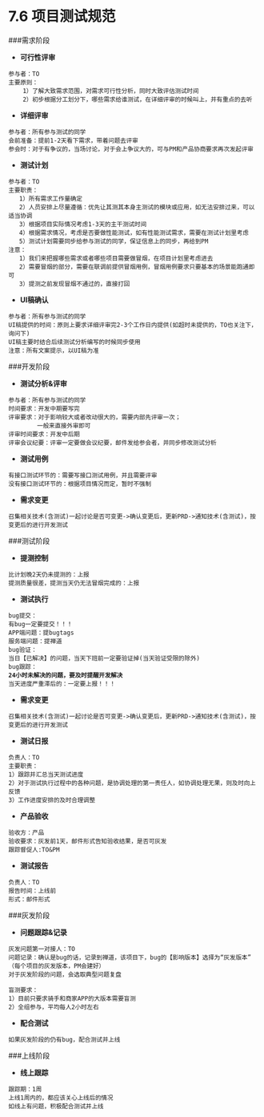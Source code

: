 # 7.6 项目测试规范

###需求阶段

- **可行性评审** 
```
参与者：TO
主要原则：
    1）了解大致需求范围，对需求可行性分析，同时大致评估测试时间  
    2）初步根据分工划分下，哪些需求给谁测试，在详细评审的时候叫上，并有重点的去听
```

- **详细评审**
```
参与者：所有参与测试的同学
会前准备：提前1-2天看下需求，带着问题去评审
参会时：对于有争议的，当场讨论，对于会上争议大的，可与PM和产品协商要求再次发起评审
```

- **测试计划**
```
参与者：TO
主要职责：
   1）所有需求工作量确定
   2）人员安排上尽量遵循：优先让其测其本身主测试的模块或应用，如无法安排过来，可以适当协调
   3）根据项目实际情况考虑1-3天的主干测试时间
   4）根据需求情况，考虑是否要做性能测试，如有性能测试需求，需要在测试计划里考虑
   5）测试计划需要同步给参与测试的同学，保证信息上的同步，再给到PM
注意：
   1）我们来把握哪些需求或者哪些项目需要做冒烟，在项目计划里考虑进去
   2）需要冒烟的部分，需要在联调前提供冒烟用例，冒烟用例要求只要基本的场景能跑通即可
   3）提测之前发现冒烟不通过的，直接打回 
```

- **UI稿确认**
```
参与者：所有参与测试的同学
UI稿提供的时间：原则上要求详细评审完2-3个工作日内提供(如超时未提供的，TO也关注下，询问下)
UI稿主要时结合后续测试分析编写的时候同步使用
注意：所有文案提示，以UI稿为准
```

###开发阶段
- **测试分析&评审** 
```
参与者：所有参与测试的同学
时间要求：开发中期要写完
评审要求：对于影响较大或者改动很大的，需要内部先评审一次；
        一般来直接外审即可
评审时间要求：开发中后期
评审会议纪要：评审一定要做会议纪要，邮件发给参会者，并同步修改测试分析
```

- **测试用例**
```
有接口测试环节的：需要写接口测试用例，并且需要评审
没有接口测试环节的：根据项目情况而定，暂时不强制
```
- **需求变更**  
```
召集相关技术(含测试)一起讨论是否可变更->确认变更后，更新PRD->通知技术(含测试)，按变更后的进行开发测试
```

###测试阶段
- **提测控制**   
```
比计划晚2天仍未提测的：上报
提测质量很差，提测当天仍无法冒烟完成的：上报
``` 

- **测试执行**  
<pre><code>bug提交：  
有bug一定要提交！！！  
APP端问题：提bugtags  
服务端问题：提禅道
bug验证：  
当日【已解决】的问题，当天下班前一定要验证掉(当天验证受限的除外)  
bug跟踪：
<b>24小时未解决的问题，要及时提醒开发解决</b>
当天进度严重滞后的：一定要上报！！！
</code></pre>

- **需求变更**    
```
召集相关技术(含测试)一起讨论是否可变更->确认变更后，更新PRD->通知技术(含测试)，按变更后的进行开发测试
```

- **测试日报**  
```
负责人：TO
主要职责：
1）跟踪并汇总当天测试进度
2）对于测试执行过程中的各种问题，是协调处理的第一责任人，如协调处理无果，则及时向上反馈
3）工作进度安排的及时合理调整
```
- **产品验收**  
```
验收方：产品
验收要求：灰发前1天，邮件形式告知验收结果，是否可灰发
跟踪督促人:TO&PM
```
- **测试报告**  
```
负责人：TO
报告时间：上线前
形式：邮件形式
```

###灰发阶段
- **问题跟踪&记录**  
```
灰发问题第一对接人：TO
问题记录：确认是bug的话，记录到禅道，该项目下，bug的【影响版本】选择为“灰发版本”
（每个项目的灰发版本，PM会建好）
对于灰发阶段的问题，会选取典型问题复盘
```
```
盲测要求：
1）目前只要求骑手和商家APP的大版本需要盲测
2）全组参与，平均每人2小时左右
```

- **配合测试**  
```
如果灰发阶段的仍有bug，配合测试并上线
```

###上线阶段
- **线上跟踪**  
```
跟踪期：1周
上线1周内的，都应该关心上线后的情况
如线上有问题，积极配合测试并上线
```